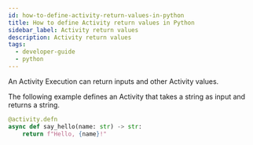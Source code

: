 ```yaml
---
id: how-to-define-activity-return-values-in-python
title: How to define Activity return values in Python
sidebar_label: Activity return values
description: Activity return values
tags:
  - developer-guide
  - python
---
```


An Activity Execution can return inputs and other Activity values.

The following example defines an Activity that takes a string as input and returns a string.

```python
@activity.defn
async def say_hello(name: str) -> str:
    return f"Hello, {name}!"
```
